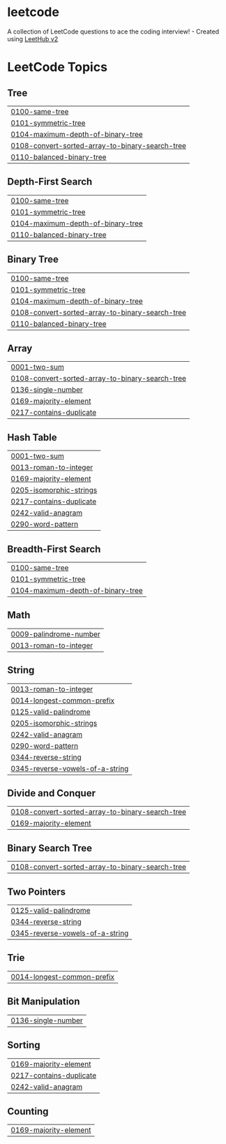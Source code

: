 # leetcode
A collection of LeetCode questions to ace the coding interview! - Created using [LeetHub v2](https://github.com/arunbhardwaj/LeetHub-2.0)

<!---LeetCode Topics Start-->
# LeetCode Topics
## Tree
|  |
| ------- |
| [0100-same-tree](https://github.com/Ishwari200427/leetcode/tree/master/0100-same-tree) |
| [0101-symmetric-tree](https://github.com/Ishwari200427/leetcode/tree/master/0101-symmetric-tree) |
| [0104-maximum-depth-of-binary-tree](https://github.com/Ishwari200427/leetcode/tree/master/0104-maximum-depth-of-binary-tree) |
| [0108-convert-sorted-array-to-binary-search-tree](https://github.com/Ishwari200427/leetcode/tree/master/0108-convert-sorted-array-to-binary-search-tree) |
| [0110-balanced-binary-tree](https://github.com/Ishwari200427/leetcode/tree/master/0110-balanced-binary-tree) |
## Depth-First Search
|  |
| ------- |
| [0100-same-tree](https://github.com/Ishwari200427/leetcode/tree/master/0100-same-tree) |
| [0101-symmetric-tree](https://github.com/Ishwari200427/leetcode/tree/master/0101-symmetric-tree) |
| [0104-maximum-depth-of-binary-tree](https://github.com/Ishwari200427/leetcode/tree/master/0104-maximum-depth-of-binary-tree) |
| [0110-balanced-binary-tree](https://github.com/Ishwari200427/leetcode/tree/master/0110-balanced-binary-tree) |
## Binary Tree
|  |
| ------- |
| [0100-same-tree](https://github.com/Ishwari200427/leetcode/tree/master/0100-same-tree) |
| [0101-symmetric-tree](https://github.com/Ishwari200427/leetcode/tree/master/0101-symmetric-tree) |
| [0104-maximum-depth-of-binary-tree](https://github.com/Ishwari200427/leetcode/tree/master/0104-maximum-depth-of-binary-tree) |
| [0108-convert-sorted-array-to-binary-search-tree](https://github.com/Ishwari200427/leetcode/tree/master/0108-convert-sorted-array-to-binary-search-tree) |
| [0110-balanced-binary-tree](https://github.com/Ishwari200427/leetcode/tree/master/0110-balanced-binary-tree) |
## Array
|  |
| ------- |
| [0001-two-sum](https://github.com/Ishwari200427/leetcode/tree/master/0001-two-sum) |
| [0108-convert-sorted-array-to-binary-search-tree](https://github.com/Ishwari200427/leetcode/tree/master/0108-convert-sorted-array-to-binary-search-tree) |
| [0136-single-number](https://github.com/Ishwari200427/leetcode/tree/master/0136-single-number) |
| [0169-majority-element](https://github.com/Ishwari200427/leetcode/tree/master/0169-majority-element) |
| [0217-contains-duplicate](https://github.com/Ishwari200427/leetcode/tree/master/0217-contains-duplicate) |
## Hash Table
|  |
| ------- |
| [0001-two-sum](https://github.com/Ishwari200427/leetcode/tree/master/0001-two-sum) |
| [0013-roman-to-integer](https://github.com/Ishwari200427/leetcode/tree/master/0013-roman-to-integer) |
| [0169-majority-element](https://github.com/Ishwari200427/leetcode/tree/master/0169-majority-element) |
| [0205-isomorphic-strings](https://github.com/Ishwari200427/leetcode/tree/master/0205-isomorphic-strings) |
| [0217-contains-duplicate](https://github.com/Ishwari200427/leetcode/tree/master/0217-contains-duplicate) |
| [0242-valid-anagram](https://github.com/Ishwari200427/leetcode/tree/master/0242-valid-anagram) |
| [0290-word-pattern](https://github.com/Ishwari200427/leetcode/tree/master/0290-word-pattern) |
## Breadth-First Search
|  |
| ------- |
| [0100-same-tree](https://github.com/Ishwari200427/leetcode/tree/master/0100-same-tree) |
| [0101-symmetric-tree](https://github.com/Ishwari200427/leetcode/tree/master/0101-symmetric-tree) |
| [0104-maximum-depth-of-binary-tree](https://github.com/Ishwari200427/leetcode/tree/master/0104-maximum-depth-of-binary-tree) |
## Math
|  |
| ------- |
| [0009-palindrome-number](https://github.com/Ishwari200427/leetcode/tree/master/0009-palindrome-number) |
| [0013-roman-to-integer](https://github.com/Ishwari200427/leetcode/tree/master/0013-roman-to-integer) |
## String
|  |
| ------- |
| [0013-roman-to-integer](https://github.com/Ishwari200427/leetcode/tree/master/0013-roman-to-integer) |
| [0014-longest-common-prefix](https://github.com/Ishwari200427/leetcode/tree/master/0014-longest-common-prefix) |
| [0125-valid-palindrome](https://github.com/Ishwari200427/leetcode/tree/master/0125-valid-palindrome) |
| [0205-isomorphic-strings](https://github.com/Ishwari200427/leetcode/tree/master/0205-isomorphic-strings) |
| [0242-valid-anagram](https://github.com/Ishwari200427/leetcode/tree/master/0242-valid-anagram) |
| [0290-word-pattern](https://github.com/Ishwari200427/leetcode/tree/master/0290-word-pattern) |
| [0344-reverse-string](https://github.com/Ishwari200427/leetcode/tree/master/0344-reverse-string) |
| [0345-reverse-vowels-of-a-string](https://github.com/Ishwari200427/leetcode/tree/master/0345-reverse-vowels-of-a-string) |
## Divide and Conquer
|  |
| ------- |
| [0108-convert-sorted-array-to-binary-search-tree](https://github.com/Ishwari200427/leetcode/tree/master/0108-convert-sorted-array-to-binary-search-tree) |
| [0169-majority-element](https://github.com/Ishwari200427/leetcode/tree/master/0169-majority-element) |
## Binary Search Tree
|  |
| ------- |
| [0108-convert-sorted-array-to-binary-search-tree](https://github.com/Ishwari200427/leetcode/tree/master/0108-convert-sorted-array-to-binary-search-tree) |
## Two Pointers
|  |
| ------- |
| [0125-valid-palindrome](https://github.com/Ishwari200427/leetcode/tree/master/0125-valid-palindrome) |
| [0344-reverse-string](https://github.com/Ishwari200427/leetcode/tree/master/0344-reverse-string) |
| [0345-reverse-vowels-of-a-string](https://github.com/Ishwari200427/leetcode/tree/master/0345-reverse-vowels-of-a-string) |
## Trie
|  |
| ------- |
| [0014-longest-common-prefix](https://github.com/Ishwari200427/leetcode/tree/master/0014-longest-common-prefix) |
## Bit Manipulation
|  |
| ------- |
| [0136-single-number](https://github.com/Ishwari200427/leetcode/tree/master/0136-single-number) |
## Sorting
|  |
| ------- |
| [0169-majority-element](https://github.com/Ishwari200427/leetcode/tree/master/0169-majority-element) |
| [0217-contains-duplicate](https://github.com/Ishwari200427/leetcode/tree/master/0217-contains-duplicate) |
| [0242-valid-anagram](https://github.com/Ishwari200427/leetcode/tree/master/0242-valid-anagram) |
## Counting
|  |
| ------- |
| [0169-majority-element](https://github.com/Ishwari200427/leetcode/tree/master/0169-majority-element) |
<!---LeetCode Topics End-->
